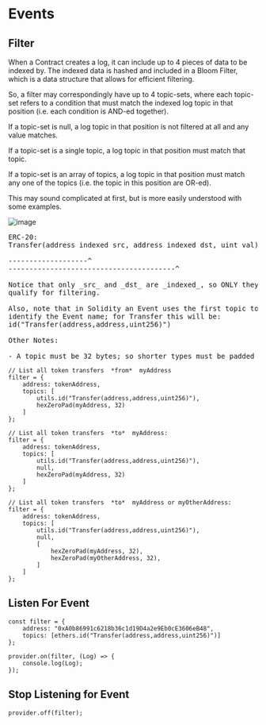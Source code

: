 # Events


## Filter

When a Contract creates a log, it can include up to 4 pieces of data to be indexed by. The indexed data is hashed and included in a Bloom Filter, which is a data structure that allows for efficient filtering.

So, a filter may correspondingly have up to 4 topic-sets, where each topic-set refers to a condition that must match the indexed log topic in that position (i.e. each condition is AND-ed together).

If a topic-set is null, a log topic in that position is not filtered at all and any value matches.

If a topic-set is a single topic, a log topic in that position must match that topic.

If a topic-set is an array of topics, a log topic in that position must match any one of the topics (i.e. the topic in this position are OR-ed).

This may sound complicated at first, but is more easily understood with some examples.

![image](https://github.com/LokeshPatil-loki/Notes/assets/69594258/722553ce-d50b-46cf-ae43-9c14b080af50)

<pre>ERC-20:
Transfer(address indexed src, address indexed dst, uint val)

-------------------^
----------------------------------------^

Notice that only _src_ and _dst_ are _indexed_, so ONLY they
qualify for filtering.

Also, note that in Solidity an Event uses the first topic to
identify the Event name; for Transfer this will be:
id("Transfer(address,address,uint256)")

Other Notes:

- A topic must be 32 bytes; so shorter types must be padded
</pre>

```
// List all token transfers  *from*  myAddress
filter = {
    address: tokenAddress,
    topics: [
        utils.id("Transfer(address,address,uint256)"),
        hexZeroPad(myAddress, 32)
    ]
};

// List all token transfers  *to*  myAddress:
filter = {
    address: tokenAddress,
    topics: [
        utils.id("Transfer(address,address,uint256)"),
        null,
        hexZeroPad(myAddress, 32)
    ]
};

// List all token transfers  *to*  myAddress or myOtherAddress:
filter = {
    address: tokenAddress,
    topics: [
        utils.id("Transfer(address,address,uint256)"),
        null,
        [
            hexZeroPad(myAddress, 32),
            hexZeroPad(myOtherAddress, 32),
        ]
    ]
};

```

## Listen For Event

```
const filter = {
    address: "0xA0b86991c6218b36c1d19D4a2e9Eb0cE3606eB48",
    topics: [ethers.id("Transfer(address,address,uint256)")]
};

provider.on(filter, (Log) => {
    console.log(Log);
});
```

## Stop Listening for Event

```
provider.off(filter);
```

